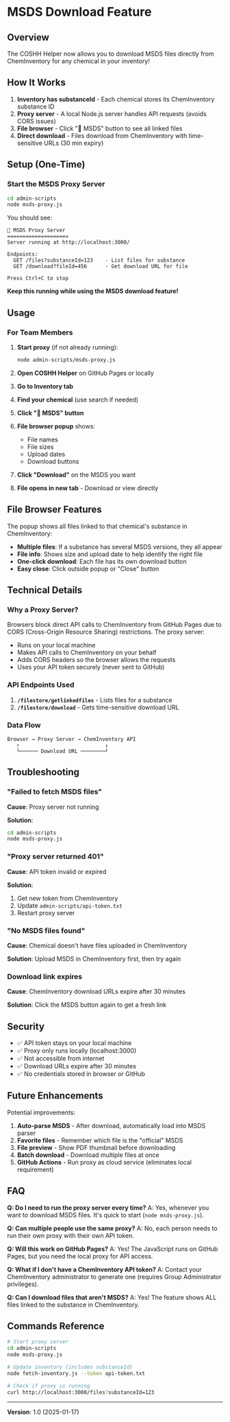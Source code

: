# MSDS Download Feature

## Overview

The COSHH Helper now allows you to download MSDS files directly from ChemInventory for any chemical in your inventory!

## How It Works

1. **Inventory has substanceId** - Each chemical stores its ChemInventory substance ID
2. **Proxy server** - A local Node.js server handles API requests (avoids CORS issues)
3. **File browser** - Click "📄 MSDS" button to see all linked files
4. **Direct download** - Files download from ChemInventory with time-sensitive URLs (30 min expiry)

## Setup (One-Time)

### Start the MSDS Proxy Server

```bash
cd admin-scripts
node msds-proxy.js
```

You should see:
```
📡 MSDS Proxy Server
====================
Server running at http://localhost:3000/

Endpoints:
  GET /files?substanceId=123    - List files for substance
  GET /download?fileId=456      - Get download URL for file

Press Ctrl+C to stop
```

**Keep this running while using the MSDS download feature!**

## Usage

### For Team Members

1. **Start proxy** (if not already running):
   ```bash
   node admin-scripts/msds-proxy.js
   ```

2. **Open COSHH Helper** on GitHub Pages or locally

3. **Go to Inventory tab**

4. **Find your chemical** (use search if needed)

5. **Click "📄 MSDS" button**

6. **File browser popup** shows:
   - File names
   - File sizes
   - Upload dates
   - Download buttons

7. **Click "Download"** on the MSDS you want

8. **File opens in new tab** - Download or view directly

## File Browser Features

The popup shows all files linked to that chemical's substance in ChemInventory:

- **Multiple files**: If a substance has several MSDS versions, they all appear
- **File info**: Shows size and upload date to help identify the right file
- **One-click download**: Each file has its own download button
- **Easy close**: Click outside popup or "Close" button

## Technical Details

### Why a Proxy Server?

Browsers block direct API calls to ChemInventory from GitHub Pages due to CORS (Cross-Origin Resource Sharing) restrictions. The proxy server:

- Runs on your local machine
- Makes API calls to ChemInventory on your behalf
- Adds CORS headers so the browser allows the requests
- Uses your API token securely (never sent to GitHub)

### API Endpoints Used

1. **`/filestore/getlinkedfiles`** - Lists files for a substance
2. **`/filestore/download`** - Gets time-sensitive download URL

### Data Flow

```
Browser → Proxy Server → ChemInventory API
   ↑                            ↓
   └────── Download URL ────────┘
```

## Troubleshooting

### "Failed to fetch MSDS files"

**Cause**: Proxy server not running

**Solution**:
```bash
cd admin-scripts
node msds-proxy.js
```

### "Proxy server returned 401"

**Cause**: API token invalid or expired

**Solution**:
1. Get new token from ChemInventory
2. Update `admin-scripts/api-token.txt`
3. Restart proxy server

### "No MSDS files found"

**Cause**: Chemical doesn't have files uploaded in ChemInventory

**Solution**: Upload MSDS in ChemInventory first, then try again

### Download link expires

**Cause**: ChemInventory download URLs expire after 30 minutes

**Solution**: Click the MSDS button again to get a fresh link

## Security

- ✅ API token stays on your local machine
- ✅ Proxy only runs locally (localhost:3000)
- ✅ Not accessible from internet
- ✅ Download URLs expire after 30 minutes
- ✅ No credentials stored in browser or GitHub

## Future Enhancements

Potential improvements:

1. **Auto-parse MSDS** - After download, automatically load into MSDS parser
2. **Favorite files** - Remember which file is the "official" MSDS
3. **File preview** - Show PDF thumbnail before downloading
4. **Batch download** - Download multiple files at once
5. **GitHub Actions** - Run proxy as cloud service (eliminates local requirement)

## FAQ

**Q: Do I need to run the proxy server every time?**
A: Yes, whenever you want to download MSDS files. It's quick to start (`node msds-proxy.js`).

**Q: Can multiple people use the same proxy?**
A: No, each person needs to run their own proxy with their own API token.

**Q: Will this work on GitHub Pages?**
A: Yes! The JavaScript runs on GitHub Pages, but you need the local proxy for API access.

**Q: What if I don't have a ChemInventory API token?**
A: Contact your ChemInventory administrator to generate one (requires Group Administrator privileges).

**Q: Can I download files that aren't MSDS?**
A: Yes! The feature shows ALL files linked to the substance in ChemInventory.

## Commands Reference

```bash
# Start proxy server
cd admin-scripts
node msds-proxy.js

# Update inventory (includes substanceId)
node fetch-inventory.js --token api-token.txt

# Check if proxy is running
curl http://localhost:3000/files?substanceId=123
```

---

**Version**: 1.0 (2025-01-17)